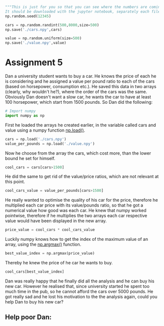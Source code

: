 ```python
"""This is just for you so that you can see where the numbers are coming from.
It should be downloaded with the jupyter notebook, separately each file."""
np.random.seed(12345)

cars = np.random.randint(500,8000,size=500)
np.save('./cars.npy',cars)

value = np.random.uniform(size=500)
np.save('./value.npy',value)
```

# Assignment 5

Dan a university student wants to buy a car. He knows the price of each he is
considering and he assigned a value per pound ratio to each of the cars (based
on horsepower, consumption etc.). He saved this data in two arrays (clearly, why
wouldn't he?), where the order of the cars was the same. Obviously Dan doesn't
want a slow car, he wants the car to have at least $100$ horsepower, which start
from $1500$ pounds. So Dan did the following:

```python
# Import numpy
import numpy as np
```

First he loaded the arrays he created earlier, in the variable called cars and
value using a numpy function
[np.load()](https://docs.scipy.org/doc/numpy-1.15.0/reference/generated/numpy.load.html).

```python
cars = np.load('./cars.npy')
value_per_pounds = np.load('./value.npy')
```

Now he choose from the array the cars, which cost more, than the lower bound he
set for himself.

```python
cool_cars = cars[cars>1500]
```

He did the same to get rid of the value/price ratios, which are not relevant at
this point.

```python
cool_cars_value = value_per_pounds[cars>1500]
```

He really wanted to optimise the quality of his car for the price, therefore he
multiplied each car price with its value/pounds ratio, so that he got a
numerical value how good was each car. He knew that numpy worked pointwise,
therefore if he multiplies the two arrays each car respective value would have
been displayed in the new array.

```python
price_value = cool_cars * cool_cars_value
```

Luckily numpy knows how to get the index of the maximum value of an array, using
the
[np.argmax()](https://docs.scipy.org/doc/numpy-1.15.1/reference/generated/numpy.argmax.html)
function.

```python
best_value_index = np.argmax(price_value)
```

Thereby he knew the price of he car he wants to buy.

```python
cool_cars[best_value_index]
```

Dan was really happy that he finally did all the analysis and he can buy his new
car. However he realised that, since university started he spent too much time
in the pub, so he cannot afford the cars over $5000$ pounds. He got really sad
and he lost his motivation to the the analysis again, could you help Dan to buy
his new car?

## Help poor Dan:
